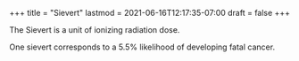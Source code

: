 +++
title = "Sievert"
lastmod = 2021-06-16T12:17:35-07:00
draft = false
+++

The Sievert is a unit of ionizing radiation dose.

One sievert corresponds to a 5.5% likelihood of developing fatal cancer.